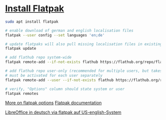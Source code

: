 # [Install Flatpak](https://wiki.debian.org/Flatpak)

```bash
sudo apt install flatpak

# enable download of german and english localisation files
flatpak --user config --set languages 'en;de'

# update flatpaks will also pull missing localisation files in existing apps
flatpak update

# add flathub repo system-wide
flatpak remote-add --if-not-exists flathub https://flathub.org/repo/flathub.flatpakrepo

# add flathub repo user-only (recommended for multiple users, but takes up more space)
# must be activated for each user separately
flatpak remote-add --user --if-not-exists flathub https://flathub.org/repo/flathub.flatpakrepo

# verify, "Options" column should state system or user
flatpak remotes
```

[More on flatpak options](https://askubuntu.com/questions/1078021/how-do-i-install-a-flatpak-for-a-specific-user)
[Flatpak documentation](https://docs.flatpak.org/en/latest/using-flatpak.html)

[LibreOffice in deutsch via flatpak auf US-english-System](https://www.computerbase.de/forum/threads/libreoffice-in-deutsch-via-flatpak-auf-us-english-system.2172439/)
